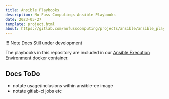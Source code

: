 ```yaml
---
title: Ansible Playbooks
description: No Fuss Computings Ansible Playbooks
date: 2023-05-27
template: project.html
about: https://gitlab.com/nofusscomputing/projects/ansible/ansible_playbooks
---
```


!!! Note
    Docs Still under development

The playbooks in this repository are included in our [Ansible Execution Environment](../execution_environment/) docker container.


## Docs ToDo

- notate usage/inclusions within ansible-ee image
- notate gitlab-ci jobs etc
